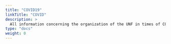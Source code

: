 ```yaml
---
title: "COVID19"
linkTitle: "COVID"
description: >
  All information concerning the organization of the UNF in times of COVID
type: "docs"  
weight: 0
---
```

